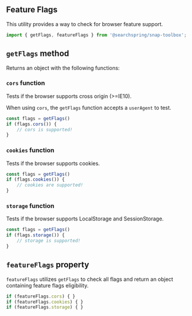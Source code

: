 ## Feature Flags
This utility provides a way to check for browser feature support.

```typescript
import { getFlags, featureFlags } from '@searchspring/snap-toolbox';
```

## `getFlags` method
Returns an object with the following functions:

### `cors` function
Tests if the browser supports cross origin (>=IE10).

When using `cors`, the `getFlags` function accepts a `userAgent` to test.

```typescript
const flags = getFlags() 
if (flags.cors()) {
	// cors is supported!
}
```

### `cookies` function
Tests if the browser supports cookies.

```typescript
const flags = getFlags() 
if (flags.cookies()) {
	// cookies are supported!
}
```

### `storage` function
Tests if the browser supports LocalStorage and SessionStorage.

```typescript
const flags = getFlags() 
if (flags.storage()) {
	// storage is supported!
}
```

## `featureFlags` property
`featureFlags` utilizes `getFlags` to check all flags and return an object containing feature flags eligibility.

```typescript
if (featureFlags.cors) { }
if (featureFlags.cookies) { }
if (featureFlags.storage) { }
```